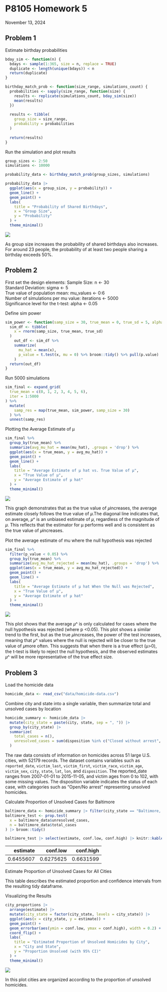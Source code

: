 P8105 Homework 5
================
November 13, 2024

## Problem 1

Estimate birthday probabilities

``` r
bday_sim <- function(n) {
  bdays <- sample(1:365, size = n, replace = TRUE)
  duplicate <- length(unique(bdays)) < n
  return(duplicate)
}

birthday_match_prob <- function(size_range, simulations_count) {
  probabilities <- sapply(size_range, function(size) {
    results <- replicate(simulations_count, bday_sim(size))
    mean(results)
  })
  
  results <- tibble(
    group_size = size_range,
    probability = probabilities
  )
  
  return(results)
}
```

Run the simulation and plot results

``` r
group_sizes <- 2:50
simulations <- 10000

probability_data <- birthday_match_prob(group_sizes, simulations)

probability_data |> 
  ggplot(aes(x = group_size, y = probability)) +
  geom_line() +
  geom_point() +
  labs(
    title = "Probability of Shared Birthdays",
    x = "Group Size",
    y = "Probability"
  ) +
  theme_minimal()
```

![](p8105_hw5_taa2158_files/figure-gfm/unnamed-chunk-2-1.png)<!-- -->

As group size increases the probability of shared birthdays also
increases. For around 23 people, the probability of at least two people
sharing a birthday exceeds 50%.

## Problem 2

First set the design elements: Sample Size: n \<- 30  
Standard Deviation: sigma \<- 5  
True value of population mean: mu_values \<- 0:6  
Number of simulations per mu value: iterations \<- 5000  
Significance level for the t-test: alpha \<- 0.05

Define sim power

``` r
sim_power <- function(samp_size = 30, true_mean = 0, true_sd = 5, alpha = 0.05) {
  sim_df <- tibble(
    x = rnorm(samp_size, true_mean, true_sd)
  )
    out_df <- sim_df %>%
    summarize(
      mu_hat = mean(x),  
      p_value = t.test(x, mu = 0) %>% broom::tidy() %>% pull(p.value)
    )
  return(out_df)
}
```

Run 5000 simulations

``` r
sim_final <- expand_grid(
  true_mean = c(0, 1, 2, 3, 4, 5, 6),  
  iter = 1:5000                      
) %>%
  mutate(
    samp_res = map(true_mean, sim_power, samp_size = 30)  
  ) %>%
  unnest(samp_res)
```

Plotting the Average Estimate of μ

``` r
sim_final %>%
  group_by(true_mean) %>%
  summarize(avg_mu_hat = mean(mu_hat), .groups = 'drop') %>%
  ggplot(aes(x = true_mean, y = avg_mu_hat)) +
  geom_point() +
  geom_line() +
  labs(
    title = "Average Estimate of μ hat vs. True Value of μ",
    x = "True Value of μ",
    y = "Average Estimate of μ hat"
  ) +
  theme_minimal()
```

![](p8105_hw5_taa2158_files/figure-gfm/unnamed-chunk-5-1.png)<!-- -->

This graph demonstrates that as the true value of 𝜇increases, the
average estimate closely follows the true value of 𝜇.The diagonal line
indicates that, on average, 𝜇^ is an unbiased estimate of 𝜇, regardless
of the magnitude of 𝜇. This reflects that the estimator for μ performs
well and is consistent as the true value of 𝜇increases.

Plot the average estimate of mu where the null hypothesis was rejected

``` r
sim_final %>%
  filter(p_value < 0.05) %>%  
  group_by(true_mean) %>%
  summarize(avg_mu_hat_rejected = mean(mu_hat), .groups = 'drop') %>%
  ggplot(aes(x = true_mean, y = avg_mu_hat_rejected)) +
  geom_point() +
  geom_line() +
  labs(
    title = "Average Estimate of μ hat When the Null was Rejected",
    x = "True Value of μ",
    y = "Average Estimate of μ hat"
  ) +
  theme_minimal()
```

![](p8105_hw5_taa2158_files/figure-gfm/unnamed-chunk-6-1.png)<!-- -->

This plot shows that the average 𝜇^ is only calculated for cases where
the null hypothesis was rejected (where p \<0.05). This plot shows a
similar trend to the first, but as the true 𝜇increases, the power of the
test increases, meaning that 𝜇^ values where the null is rejected will
be closer to the true value of 𝜇more often. This suggests that when
there is a true effect (μ\>0), the t-test is likely to reject the null
hypothesis, and the observed estimates 𝜇^ will be more representative of
the true effect size.

## Problem 3

Load the homicide data

``` r
homicide_data <- read_csv("data/homicide-data.csv")
```

Combine city and state into a single variable, then summarize total and
unsolved cases by location

``` r
homicide_summary <- homicide_data |> 
  mutate(city_state = paste(city, state, sep = ", ")) |>
  group_by(city_state) |>
  summarize(
    total_cases = n(),
    unresolved_cases = sum(disposition %in% c("Closed without arrest", "Open/No arrest"))
  )
```

The raw data consists of information on homicides across 51 large U.S.
cities, with 52179 records. The dataset contains variables such as
`reported_date`, `victim_last`, `victim_first`, `victim_race`,
`victim_age`, `victim_sex`, `city`, `state`, `lat`, `lon`, and
`disposition`. The reported_date ranges from 2007-01-01 to 2015-11-05,
and victim ages from 0 to 102, with some missing values. The disposition
variable indicates the status of each case, with categories such as
“Open/No arrest” representing unsolved homicides.

Calculate Proportion of Unsolved Cases for Baltimore

``` r
baltimore_data <- homicide_summary |> filter(city_state == "Baltimore, MD")
baltimore_test <- prop.test(
  x = baltimore_data$unresolved_cases, 
  n = baltimore_data$total_cases
) |> broom::tidy()

baltimore_test |> select(estimate, conf.low, conf.high) |> knitr::kable()
```

|  estimate |  conf.low | conf.high |
|----------:|----------:|----------:|
| 0.6455607 | 0.6275625 | 0.6631599 |

Estimate Proportion of Unsolved Cases for All Cities

This table describes the estimated proportion and confidence intervals
from the resulting tidy dataframe.

Visualizing the Results

``` r
city_proportions |> 
  arrange(estimate) |> 
  mutate(city_state = factor(city_state, levels = city_state)) |>
  ggplot(aes(x = city_state, y = estimate)) +
  geom_point() +
  geom_errorbar(aes(ymin = conf.low, ymax = conf.high), width = 0.2) +
  coord_flip() +
  labs(
    title = "Estimated Proportion of Unsolved Homicides by City",
    x = "City and State",
    y = "Proportion Unsolved (with 95% CI)"
  ) +
  theme_minimal()
```

![](p8105_hw5_taa2158_files/figure-gfm/unnamed-chunk-11-1.png)<!-- -->

In this plot cities are organized according to the proportion of
unsolved homicides.
